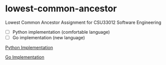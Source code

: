 # lowest-common-ancestor
Lowest Common Ancestor Assignment for CSU33012 Software Engineering

- [ ] Python implementation (comfortable language)
- [ ] Go implementation (new language)

[Python Implementation](python)

[Go Implementation](go)